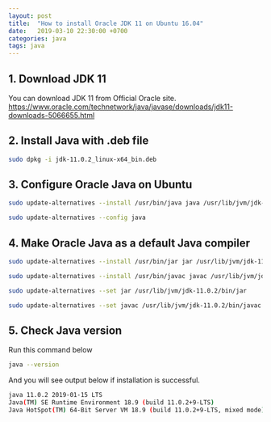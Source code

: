 ```yaml
---
layout: post
title:  "How to install Oracle JDK 11 on Ubuntu 16.04"
date:   2019-03-10 22:30:00 +0700
categories: java
tags: java
---
```

## 1. Download JDK 11
You can download JDK 11 from Official Oracle site. 
https://www.oracle.com/technetwork/java/javase/downloads/jdk11-downloads-5066655.html

## 2. Install Java with .deb file
```bash
sudo dpkg -i jdk-11.0.2_linux-x64_bin.deb
```

## 3. Configure Oracle Java on Ubuntu
```bash
sudo update-alternatives --install /usr/bin/java java /usr/lib/jvm/jdk-11.0.2/bin/java 2
```
```bash
sudo update-alternatives --config java
```

## 4. Make Oracle Java as a default Java compiler
```bash
sudo update-alternatives --install /usr/bin/jar jar /usr/lib/jvm/jdk-11.0.2/bin/jar 2
```
```bash
sudo update-alternatives --install /usr/bin/javac javac /usr/lib/jvm/jdk-11/bin/javac 2
```
```bash
sudo update-alternatives --set jar /usr/lib/jvm/jdk-11.0.2/bin/jar
```
```bash
sudo update-alternatives --set javac /usr/lib/jvm/jdk-11.0.2/bin/javac
```

## 5. Check Java version 
Run this command below
```bash
java --version
```

And you will see output below if installation is successful.
```bash
java 11.0.2 2019-01-15 LTS
Java(TM) SE Runtime Environment 18.9 (build 11.0.2+9-LTS)
Java HotSpot(TM) 64-Bit Server VM 18.9 (build 11.0.2+9-LTS, mixed mode)
```